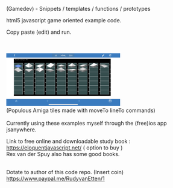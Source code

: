 (Gamedev) - Snippets / templates / functions / prototypes

html5 javascript game oriented example code.

Copy paste (edit) and run.

<br><br>
<img src="Media/A8B4083E-3FC8-47F8-A9FD-8F913AF3A322.jpeg" width="60%"><br>
(Populous Amiga tiles made with moveTo lineTo commands)
<br><br>
Currently using these examples myself through the (free)ios app jsanywhere.

Link to free online and downloadable study book : https://eloquentjavascript.net/ ( option to buy )
<br>Rex van der Spuy also has some good books.<br><br>


Dotate to author of this code repo. (Insert coin) https://www.paypal.me/RudyvanEtten/1
